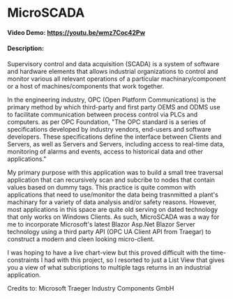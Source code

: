 # MicroSCADA
#### Video Demo:  https://youtu.be/wmz7Coc42Pw
#### Description:
Supervisory control and data acquisition (SCADA) is a system of software and hardware elements that allows industrial organizations to control and monitor various all relevant operations of a particular machinary/component or a host of machines/components that work together. 

In the engineering industry, OPC (Open Platform Communications) is the primary method by which third-party and first party OEMS and ODMS use to facilitate communication between process control via PLCs and computers. as per OPC Foundation, "The OPC standard is a series of specifications developed by industry vendors, end-users and software developers. These specifications define the interface between Clients and Servers, as well as Servers and Servers, including access to real-time data, monitoring of alarms and events, access to historical data and other applications."
  
  My primary purpose with this application was to build a small tree traversal application that can recursively scan and subcribe to nodes that contain values based on dummy tags. This practice is quite common with applications that need to use/monitor the data being trasnmitted a plant's machinary for a variety of data analysis and/or safety reasons. However, most applications in this space are quite old serving on dated technology that only works on Windows Clients. As such, MicroSCADA was a way for me to incorporate Microsoft's latest Blazor Asp.Net Blazor Server technology using a third party API (OPC UA Client API from Traegar) to construct a modern and cleen looking micro-client.
  
  I was hoping to have a live chart-view but this proved difficult with the time-constraints I had with this project, so I resorted to just a List View that gives you a view of what subcriptions to multiple tags returns in an industrial application.
  
Credits to:
  Microsoft
  Traeger Industry Components GmbH
